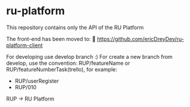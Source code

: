# ru-platform

This repository contains only the API of the RU Platform

The front-end has been moved to:
🔗 https://github.com/ericDreyDev/ru-platform-client

For developing use develop branch :)
For create a new branch from develop, use the convention: RUP/featureName or RUP/featureNumberTask(trello), for example:
 - RUP/userRegister
 - RUP/010

RUP -> RU Platform


